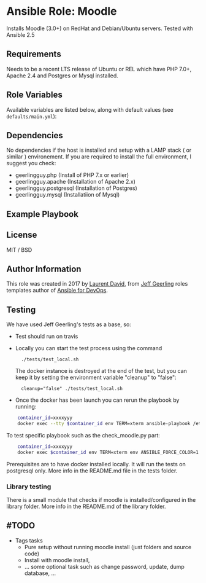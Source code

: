 # Ansible Role: Moodle

Installs Moodle (3.0+) on RedHat and Debian/Ubuntu servers.
Tested with Ansible 2.5

## Requirements

Needs to be a recent LTS release of Ubuntu or REL which have PHP 7.0+, Apache 2.4 and 
Postgres or Mysql installed.
 

## Role Variables

Available variables are listed below, along with default values (see `defaults/main.yml`):

## Dependencies

No dependencies if the host is installed and setup with a LAMP stack 
( or similar ) environement.
If you are required to install the full environment, I suggest you check:
 - geerlingguy.php (Install of PHP 7.x or earlier)
 - geerlingguy.apache (Installation of Apache 2.x)
 - geerlingguy.postgresql (Installation of Postgres)
 - geerlingguy.mysql (Installatiion of Mysql)

## Example Playbook

## License

MIT / BSD

## Author Information

This role was created in 2017 by [Laurent David](https://github.com/laurentdavid), from 
[Jeff Geerling](https://www.jeffgeerling.com/) roles templates author of 
[Ansible for DevOps](https://www.ansiblefordevops.com/).

## Testing

We have used Jeff Geerling's tests as a base, so:

- Test should run on travis  
- Locally you can start the test process using the command

        ./tests/test_local.sh
    
    The docker instance is destroyed at the end of the test, but you can keep it by setting the
     environment variable "cleanup" to "false":
     
        cleanup="false" ./tests/test_local.sh
     
- Once the docker has been launch you can rerun the playbook by running:
```bash
    container_id=xxxxyyy
    docker exec --tty $container_id env TERM=xterm ansible-playbook /etc/ansible/roles/role_under_test/tests/test.yml
```

To test specific playbook such as the check_moodle.py part:
 
```bash
    container_id=xxxxyyy
    docker exec $container_id env TERM=xterm env ANSIBLE_FORCE_COLOR=1 ansible-playbook -i 'localhost,' -M /etc/ansible/roles/role_under_test/library /etc/ansible/roles/role_under_test/tests/test-check-moodle.yml
```

Prerequisites are to have docker installed locally.
It will run the tests on postgresql only. More info in the README.md file in the tests folder.

### Library testing
There is a small module that checks if moodle is installed/configured in the library folder.
More info in the README.md of the library folder.

## #TODO

- Tags tasks 
    -  Pure setup without running moodle install (just folders and source code)
    -  Install with moodle install,
    - ...  some optional task such as change password, update, dump database, ...
      
